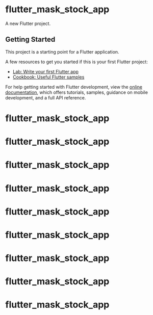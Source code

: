 # flutter_mask_stock_app

A new Flutter project.

## Getting Started

This project is a starting point for a Flutter application.

A few resources to get you started if this is your first Flutter project:

- [Lab: Write your first Flutter app](https://docs.flutter.dev/get-started/codelab)
- [Cookbook: Useful Flutter samples](https://docs.flutter.dev/cookbook)

For help getting started with Flutter development, view the
[online documentation](https://docs.flutter.dev/), which offers tutorials,
samples, guidance on mobile development, and a full API reference.
# flutter_mask_stock_app
# flutter_mask_stock_app
# flutter_mask_stock_app
# flutter_mask_stock_app
# flutter_mask_stock_app
# flutter_mask_stock_app
# flutter_mask_stock_app
# flutter_mask_stock_app
# flutter_mask_stock_app
